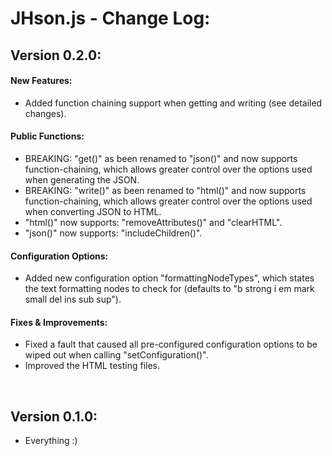 # JHson.js - Change Log:

## Version 0.2.0:

#### **New Features:**
- Added function chaining support when getting and writing (see detailed changes).

#### **Public Functions:**
- BREAKING: "get()" as been renamed to "json()" and now supports function-chaining, which allows greater control over the options used when generating the JSON.
- BREAKING: "write()" as been renamed to "html()" and now supports function-chaining, which allows greater control over the options used when converting JSON to HTML.
- "html()" now supports: "removeAttributes()" and "clearHTML".
- "json()" now supports: "includeChildren()".

#### **Configuration Options:**
- Added new configuration option "formattingNodeTypes", which states the text formatting nodes to check for (defaults to "b strong i em mark small del ins sub sup").

#### **Fixes & Improvements:**
- Fixed a fault that caused all pre-configured configuration options to be wiped out when calling "setConfiguration()".
- Improved the HTML testing files.

<br>


## Version 0.1.0:
- Everything :)
